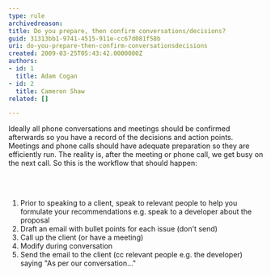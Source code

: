 ```yaml
---
type: rule
archivedreason: 
title: Do you prepare, then confirm conversations/decisions?
guid: 31313bb1-9741-4515-911e-cc67d081f58b
uri: do-you-prepare-then-confirm-conversationsdecisions
created: 2009-03-25T05:43:42.0000000Z
authors:
- id: 1
  title: Adam Cogan
- id: 2
  title: Cameron Shaw
related: []

---
```



Ideally all phone conversations and meetings should be confirmed afterwards so you have a record of the decisions and action points. Meetings and phone calls should have adequate preparation so they are efficiently run. The reality is, after the meeting or phone call, we get busy on the next call. So this is the workflow that should happen&#58;

<br><excerpt class='endintro'></excerpt><br>

  <ol>
    <li>Prior to speaking to a client, speak to relevant people to help you formulate your recommendations e.g. speak to a developer about the proposal </li>
    <li>Draft an email with bullet points for each issue (don't send) </li>
    <li>Call up the client (or have a meeting) </li>
    <li>Modify during conversation </li>
    <li>Send the email to the client (cc relevant people e.g. the developer) saying &quot;As per our conversation...&quot;</li>
</ol>



